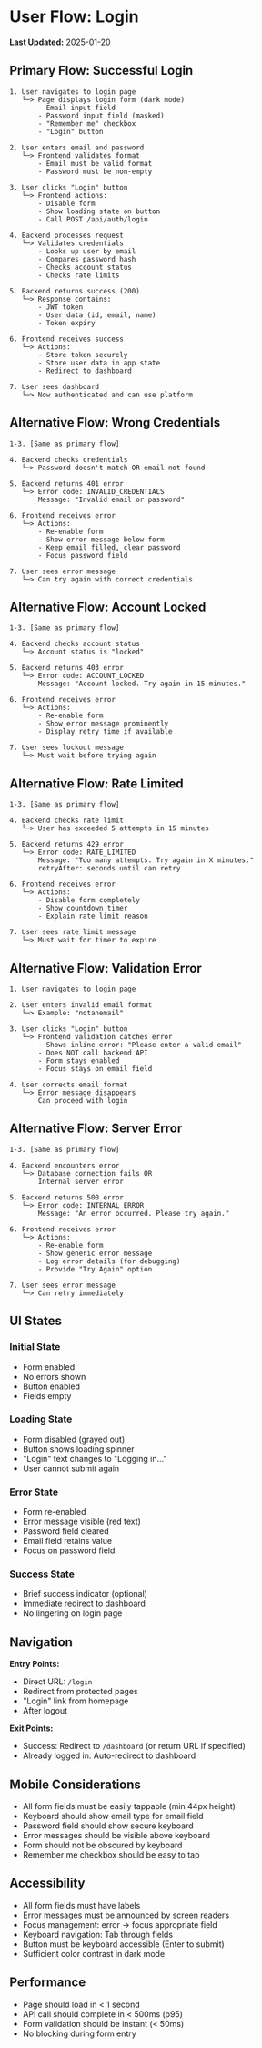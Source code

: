 # User Flow: Login

**Last Updated:** 2025-01-20

## Primary Flow: Successful Login

```
1. User navigates to login page
   └─> Page displays login form (dark mode)
       - Email input field
       - Password input field (masked)
       - "Remember me" checkbox
       - "Login" button

2. User enters email and password
   └─> Frontend validates format
       - Email must be valid format
       - Password must be non-empty

3. User clicks "Login" button
   └─> Frontend actions:
       - Disable form
       - Show loading state on button
       - Call POST /api/auth/login

4. Backend processes request
   └─> Validates credentials
       - Looks up user by email
       - Compares password hash
       - Checks account status
       - Checks rate limits

5. Backend returns success (200)
   └─> Response contains:
       - JWT token
       - User data (id, email, name)
       - Token expiry

6. Frontend receives success
   └─> Actions:
       - Store token securely
       - Store user data in app state
       - Redirect to dashboard

7. User sees dashboard
   └─> Now authenticated and can use platform
```

## Alternative Flow: Wrong Credentials

```
1-3. [Same as primary flow]

4. Backend checks credentials
   └─> Password doesn't match OR email not found

5. Backend returns 401 error
   └─> Error code: INVALID_CREDENTIALS
       Message: "Invalid email or password"

6. Frontend receives error
   └─> Actions:
       - Re-enable form
       - Show error message below form
       - Keep email filled, clear password
       - Focus password field

7. User sees error message
   └─> Can try again with correct credentials
```

## Alternative Flow: Account Locked

```
1-3. [Same as primary flow]

4. Backend checks account status
   └─> Account status is "locked"

5. Backend returns 403 error
   └─> Error code: ACCOUNT_LOCKED
       Message: "Account locked. Try again in 15 minutes."

6. Frontend receives error
   └─> Actions:
       - Re-enable form
       - Show error message prominently
       - Display retry time if available

7. User sees lockout message
   └─> Must wait before trying again
```

## Alternative Flow: Rate Limited

```
1-3. [Same as primary flow]

4. Backend checks rate limit
   └─> User has exceeded 5 attempts in 15 minutes

5. Backend returns 429 error
   └─> Error code: RATE_LIMITED
       Message: "Too many attempts. Try again in X minutes."
       retryAfter: seconds until can retry

6. Frontend receives error
   └─> Actions:
       - Disable form completely
       - Show countdown timer
       - Explain rate limit reason

7. User sees rate limit message
   └─> Must wait for timer to expire
```

## Alternative Flow: Validation Error

```
1. User navigates to login page

2. User enters invalid email format
   └─> Example: "notanemail"

3. User clicks "Login" button
   └─> Frontend validation catches error
       - Shows inline error: "Please enter a valid email"
       - Does NOT call backend API
       - Form stays enabled
       - Focus stays on email field

4. User corrects email format
   └─> Error message disappears
       Can proceed with login
```

## Alternative Flow: Server Error

```
1-3. [Same as primary flow]

4. Backend encounters error
   └─> Database connection fails OR
       Internal server error

5. Backend returns 500 error
   └─> Error code: INTERNAL_ERROR
       Message: "An error occurred. Please try again."

6. Frontend receives error
   └─> Actions:
       - Re-enable form
       - Show generic error message
       - Log error details (for debugging)
       - Provide "Try Again" option

7. User sees error message
   └─> Can retry immediately
```

## UI States

### Initial State
- Form enabled
- No errors shown
- Button enabled
- Fields empty

### Loading State
- Form disabled (grayed out)
- Button shows loading spinner
- "Login" text changes to "Logging in..."
- User cannot submit again

### Error State
- Form re-enabled
- Error message visible (red text)
- Password field cleared
- Email field retains value
- Focus on password field

### Success State
- Brief success indicator (optional)
- Immediate redirect to dashboard
- No lingering on login page

## Navigation

**Entry Points:**
- Direct URL: `/login`
- Redirect from protected pages
- "Login" link from homepage
- After logout

**Exit Points:**
- Success: Redirect to `/dashboard` (or return URL if specified)
- Already logged in: Auto-redirect to dashboard

## Mobile Considerations

- All form fields must be easily tappable (min 44px height)
- Keyboard should show email type for email field
- Password field should show secure keyboard
- Error messages should be visible above keyboard
- Form should not be obscured by keyboard
- Remember me checkbox should be easy to tap

## Accessibility

- All form fields must have labels
- Error messages must be announced by screen readers
- Focus management: error -> focus appropriate field
- Keyboard navigation: Tab through fields
- Button must be keyboard accessible (Enter to submit)
- Sufficient color contrast in dark mode

## Performance

- Page should load in < 1 second
- API call should complete in < 500ms (p95)
- Form validation should be instant (< 50ms)
- No blocking during form entry
